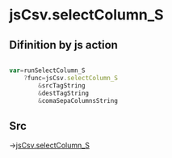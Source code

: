 # jsCsv.selectColumn_S

## Difinition by js action

```js.js

var=runSelectColumn_S
	?func=jsCsv.selectColumn_S
		&srcTagString
		&destTagString
		&comaSepaColumnsString
```

## Src

->[jsCsv.selectColumn_S](https://github.com/puutaro/CommandClick/blob/master/app/src/main/java/com/puutaro/commandclick/fragment_lib/terminal_fragment/js_interface/JsCsv.kt#L374)


